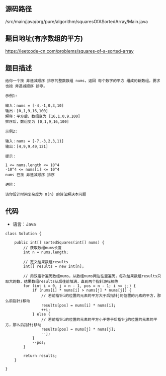 ## 源码路径

/src/main/java/org/pure/algorithm/squaresOfASortedArray/Main.java

## 题目地址(有序数组的平方)

https://leetcode-cn.com/problems/squares-of-a-sorted-array

## 题目描述

```
给你一个按 非递减顺序 排序的整数数组 nums，返回 每个数字的平方 组成的新数组，要求也按 非递减顺序 排序。

示例1:

输入：nums = [-4,-1,0,3,10]
输出：[0,1,9,16,100]
解释：平方后，数组变为 [16,1,0,9,100]
排序后，数组变为 [0,1,9,16,100]

示例2:

输入：nums = [-7,-3,2,3,11]
输出：[4,9,9,49,121]

提示：

1 <= nums.length <= 10^4
-10^4 <= nums[i] <= 10^4
nums 已按 非递减顺序 排序

进阶：

请你设计时间复杂度为 O(n) 的算法解决本问题
```

## 代码

- 语言：Java

```
class Solution {

    public int[] sortedSquares(int[] nums) {
        // 获取数组nums长度
        int n = nums.length;

        // 定义结果数组results
        int[] results = new int[n];

        // 用双指针遍历数组nums，从数组nums两边往里遍历，每次结果数组results只取大的数，结果数组results从后往前填满，直到两个指针游标相等
        for (int i = 0, j = n - 1, pos = n - 1; i <= j;) {
            if (nums[i] * nums[i] > nums[j] * nums[j]) {
                // 若前指针i的位置的元素的平方大于后指针j的位置的元素的平方，那么前指针i移动
                results[pos] = nums[i] * nums[i];
                ++i;
            } else {
                // 若前指针i的位置的元素的平方小于等于后指针j的位置的元素的平方，那么后指针j移动
                results[pos] = nums[j] * nums[j];
                --j;
            }
            --pos;
        }

        return results;
    }

}
```